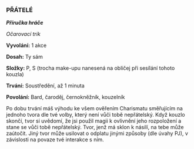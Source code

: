 ### PŘÁTELÉ

***Příručka hráče***

*Očarovací trik*

**Vyvolání:** 1 akce

**Dosah:** Ty sám

**Složky:** P, S (trocha make-upu nanesená na obličej při sesílání tohoto kouzla)

**Trvání:** Soustředění, až 1 minuta

**Povolání:** Bard, čaroděj, černokněžník, kouzelník

Po dobu trvání máš výhodu ke všem ověřením Charismatu směřujícím na jednoho tvora dle tvé volby, který není vůči tobě nepřátelský. Když kouzlo skončí, tvor si uvědomí, že jsi použil magii k ovlivnění jeho rozpoložení a stane se vůči tobě nepřátelský. Tvor, jenž má sklon k násilí, na tebe může zaútočit. Jiný tvor může usilovat o odplatu jinými způsoby (dle úvahy PJ), v závislosti na povaze tvé interakce s ním.